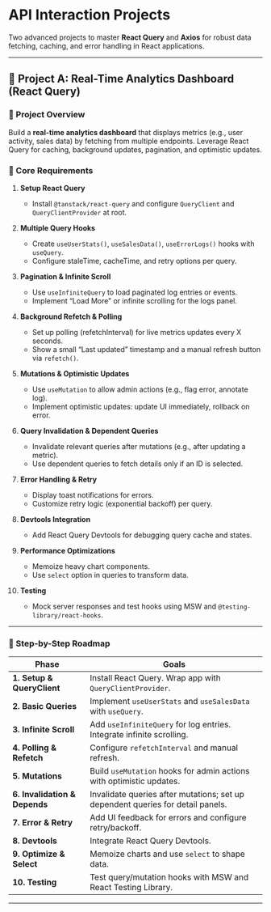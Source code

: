 # API Interaction Projects

Two advanced projects to master **React Query** and **Axios** for robust data fetching, caching, and error handling in React applications.

---

## 📍 Project A: Real-Time Analytics Dashboard (React Query)

### 📖 Project Overview
Build a **real-time analytics dashboard** that displays metrics (e.g., user activity, sales data) by fetching from multiple endpoints. Leverage React Query for caching, background updates, pagination, and optimistic updates.

### 🚩 Core Requirements

1. **Setup React Query**  
   - Install `@tanstack/react-query` and configure `QueryClient` and `QueryClientProvider` at root.

2. **Multiple Query Hooks**  
   - Create `useUserStats()`, `useSalesData()`, `useErrorLogs()` hooks with `useQuery`.  
   - Configure staleTime, cacheTime, and retry options per query.

3. **Pagination & Infinite Scroll**  
   - Use `useInfiniteQuery` to load paginated log entries or events.  
   - Implement “Load More” or infinite scrolling for the logs panel.

4. **Background Refetch & Polling**  
   - Set up polling (refetchInterval) for live metrics updates every X seconds.  
   - Show a small “Last updated” timestamp and a manual refresh button via `refetch()`.

5. **Mutations & Optimistic Updates**  
   - Use `useMutation` to allow admin actions (e.g., flag error, annotate log).  
   - Implement optimistic updates: update UI immediately, rollback on error.

6. **Query Invalidation & Dependent Queries**  
   - Invalidate relevant queries after mutations (e.g., after updating a metric).  
   - Use dependent queries to fetch details only if an ID is selected.

7. **Error Handling & Retry**  
   - Display toast notifications for errors.  
   - Customize retry logic (exponential backoff) per query.

8. **Devtools Integration**  
   - Add React Query Devtools for debugging query cache and states.

9. **Performance Optimizations**  
   - Memoize heavy chart components.  
   - Use `select` option in queries to transform data.

10. **Testing**  
    - Mock server responses and test hooks using MSW and `@testing-library/react-hooks`.

---

### 🔨 Step-by-Step Roadmap

| Phase                        | Goals                                                                                   |
|------------------------------|-----------------------------------------------------------------------------------------|
| **1. Setup & QueryClient**   | Install React Query. Wrap app with `QueryClientProvider`.                                |
| **2. Basic Queries**         | Implement `useUserStats` and `useSalesData` with `useQuery`.                            |
| **3. Infinite Scroll**       | Add `useInfiniteQuery` for log entries. Integrate infinite scrolling.                    |
| **4. Polling & Refetch**     | Configure `refetchInterval` and manual refresh.                                         |
| **5. Mutations**             | Build `useMutation` hooks for admin actions with optimistic updates.                    |
| **6. Invalidation & Depends**| Invalidate queries after mutations; set up dependent queries for detail panels.          |
| **7. Error & Retry**         | Add UI feedback for errors and configure retry/backoff.                                 |
| **8. Devtools**              | Integrate React Query Devtools.                                                         |
| **9. Optimize & Select**     | Memoize charts and use `select` to shape data.                                          |
| **10. Testing**              | Test query/mutation hooks with MSW and React Testing Library.                          |

---